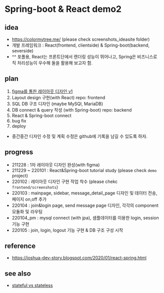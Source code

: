 # Spring-boot & React demo2

## idea
  - https://colormytree.me/ (please check screenshots_ideasite folder)
  - 개발 프레임워크 : React(frontend, clientside) & Spring-boot(backend, severside)
  - ^^ 포폴용, React는 프론트단에서 렌더링 성능이 뛰어나고, Spring은 비즈니스로직 처리성능이 우수해 둘을 활용해 보고자 함.

## plan
  1. [figma를 통한 레이아웃 디자인 v1](https://www.figma.com/file/YpQykmEWJo9uDRYCzjhSub/tree_app_v1?node-id=17%3A104)
  2. Layout design 구현(with React) repo: frontend
  3. SQL DB 구조 디자인 (maybe MySQl, MariaDB)
  4. DB connect & query 작성 (with Spring-boot) repo: backend
  5. React & Spring-boot connect
  6. bug fix
  7. deploy

  - 중간중간 디자인 수정 및 계획 수정은 github에 기록을 남길 수 있도록 하자.


## progress
  - 211228 : 1차 레이아웃 디자인 완성(with figma)
  - 211229 ~ 220101 : React&Spring-boot tutorial study (please check `demo` project)
  - 220102 : 레이아웃 디자인 구현 작업 착수 (please chekc `frontend/screenshots`)
  - 220103 : mainpage, sidebar, message_detail_page 디자인 및 데이터 전송, 페이지 on,off 추가
  - 220104 : join&login page, send message page 디자인, 각각의 component 모듈화 및 라우팅 
  - 220104_pm : mysql connect (with jpa), 샘플데이터를 이용한 login, session 기능 구현
  - 220105 : join, login, logout 기능 구현 & DB 구조 구성 시작 
  

## reference
  - https://joshua-dev-story.blogspot.com/2020/01/react-spring.html

## see also
  - [stateful vs stateless](https://picayune-judge-296.notion.site/Stateful-vs-Stateless-45c1247b564641548cc27e5ea6fc3c27)
